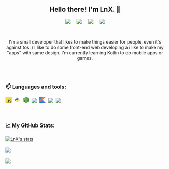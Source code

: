 <h2 align="center">Hello there! I'm LnX. 👋</h2>

<p align='center'>
<a href="https://discord.gg/a3Vg8fU"><img height="30" src="https://cdn.jsdelivr.net/npm/simple-icons@v3/icons/discord.svg"></a>&nbsp;&nbsp;&nbsp;&nbsp;
<a href="https://www.youtube.com/c/sqostik?sub_confirmation=1"><img height="30" src="https://cdn.jsdelivr.net/npm/simple-icons@v3/icons/youtube.svg"></a>&nbsp;&nbsp;&nbsp;&nbsp;
<a href="https://twitter.com/realsqostik"><img height="30" src="https://cdn.jsdelivr.net/npm/simple-icons@v3/icons/twitter.svg"></a>&nbsp;&nbsp;&nbsp;&nbsp;
<a href="https://instagram.com/sqostik"><img height="30" src="https://cdn.jsdelivr.net/npm/simple-icons@v3/icons/instagram.svg"></a>
</p>
<br>
<p align="center">I'm a small developer that likes to make things easier for people, even it's against tos :) I like to do some front-end web developing a i like to make my "apps" with same design. I'm currently learning Kotlin to do mobile apps or games.</p>
<br>
<br>

### 📫 Languages and tools:
<code><img height="20" src="https://raw.githubusercontent.com/github/explore/80688e429a7d4ef2fca1e82350fe8e3517d3494d/topics/javascript/javascript.png"></code>&nbsp;
<code><img height="20" src="https://raw.githubusercontent.com/github/explore/80688e429a7d4ef2fca1e82350fe8e3517d3494d/topics/python/python.png"></code>&nbsp;
<code><img height="20" src="https://raw.githubusercontent.com/github/explore/80688e429a7d4ef2fca1e82350fe8e3517d3494d/topics/nodejs/nodejs.png"></code>&nbsp;
<code><img height="20" src="https://icons-for-free.com/iconfiles/png/512/development+logo+mysql+icon-1320184807686758112.png"></code>&nbsp;
<code><img height="20" src="https://raw.githubusercontent.com/github/explore/80688e429a7d4ef2fca1e82350fe8e3517d3494d/topics/kotlin/kotlin.png"></code>&nbsp;
<code><img height="20" src="https://git-scm.com/images/logos/downloads/Git-Icon-1788C.png"></code>&nbsp;
<code><img height="20" src="https://i.imgur.com/d99lFGD.png"></code>&nbsp;
<br>
<br>
<br>
### 📈 My GitHub Stats:

<a href="https://github.com/lnxcz">
  <img align="center" src="https://github-readme-stats.vercel.app/api?username=lnxcz&show_icons=true&include_all_commits=true&show_icons=true&title_color=fff&icon_color=79ff97&text_color=9f9f9f&bg_color=151515" alt="LnX's stats" />
</a>
<br><br>
<a href="https://github.com/lnxcz?tab=repositories">
  <img align="center" src="https://github-readme-stats.vercel.app/api/top-langs/?username=lnxcz&layout=compact&show_icons=true&title_color=fff&icon_color=79ff97&text_color=9f9f9f&bg_color=151515" />
</a>
<br>
<br>
  <img align="center" src="https://visitor-badge.laobi.icu/badge?page_id=lnxcz.lnxcz" />
